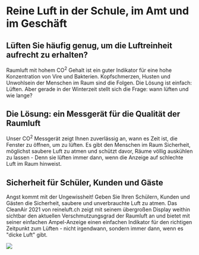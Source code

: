# Reine Luft in der Schule, im Amt und im Geschäft
## Lüften Sie häufig genug, um die Luftreinheit aufrecht zu erhalten?
Raumluft mit hohem CO<sup>2</sup> Gehalt ist ein guter Indikator für eine hohe Konzentration von Vire und Bakterien. Kopfschmerzen, Husten und Unwohlsein der Menschen im Raum sind die Folgen. Die Lösung ist einfach: Lüften. Aber gerade in der Winterzeit stellt sich die Frage: wann lüften und wie lange?

## Die Lösung: ein Messgerät für die Qualität der Raumluft
Unser CO<sup>2</sup> Messgerät zeigt Ihnen zuverlässig an, wann es Zeit ist, die Fenster zu öffnen, um zu lüften. Es gibt den Menschen im Raum Sicherheit, möglichst saubere Luft zu atmen und schützt davor, Räume völlig auskühlen zu lassen - Denn sie lüften immer dann, wenn die Anzeige auf schlechte Luft im Raum hinweist.

## Sicherheit für Schüler, Kunden und Gäste
Angst kommt mit der Ungewissheit! Geben Sie Ihren Schülern, Kunden und Gästen die Sicherheit, saubere und unverbrauchte Luft zu atmen. Das CleanAir 2021 von reineluft.ch zeigt mit seinem übergroßen Display weithin sichtbar den aktuellen Verschmutzungsgrad der Raumluft an und bietet mit seiner einfachen Ampel-Anzeige einen einfachen Indikator für den richtigen Zeitpunkt zum Lüften - nicht irgendwann, sondern immer dann, wenn es "dicke Luft" gibt.

<img src="https://reineluft.github.io/img/luft-sauber-co2-messen-display.png">